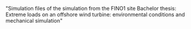 "Simulation files of the simulation from the FINO1 site Bachelor thesis: Extreme loads on an offshore wind turbine: environmental conditions and mechanical simulation" 
